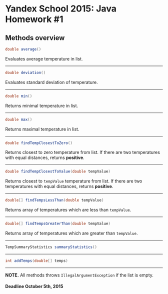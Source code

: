 # Yandex School 2015: Java Homework #1

## Methods overview

```java
double average()
```
Evaluates average temperature in list.

---
```java
double deviation()
```
Evaluates standard deviation of temperature.

---
```java
double min()
```
Returns minimal temperature in list.

---
```java
double max()
```
Returns maximal temperature in list.

---
```java
double findTempClosestToZero()
```
Returns closest to zero temperature from list.
If there are two temperatures with equal distances, returns **positive**.

---
```java
double findTempClosestToValue(double tempValue)
```
Returns closest to `tempValue` temperature from list.
If there are two temperatures with equal distances, returns **positive**.

---
```java
double[] findTempsLessThan(double tempValue)
```
Returns array of temperatures which are less than `tempValue`.

---
```java
double[] findTempsGreaterThan(double tempValue)
```
Returns array of temperatures which are greater than `tempValue`.

---
```java
TempSummaryStatistics summaryStatistics()
```

---
```java
int addTemps(double[] temps)
```

---
**NOTE.** All methods throws `IllegalArgumentException` if the list is empty.

#### Deadline October 5th, 2015
